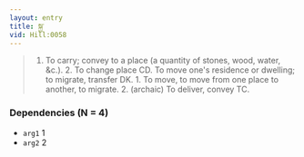 ```yaml
---
layout: entry
title: སྐྱ་
vid: Hill:0058
---
```

> 1. To carry; convey to a place (a quantity of stones, wood, water, &c.). 2. To change place CD. To move one's residence or dwelling; to migrate, transfer DK. 1. To move, to move from one place to another, to migrate. 2. (archaic) To deliver, convey TC.
### Dependencies (N = 4)
* `arg1` 1
* `arg2` 2
